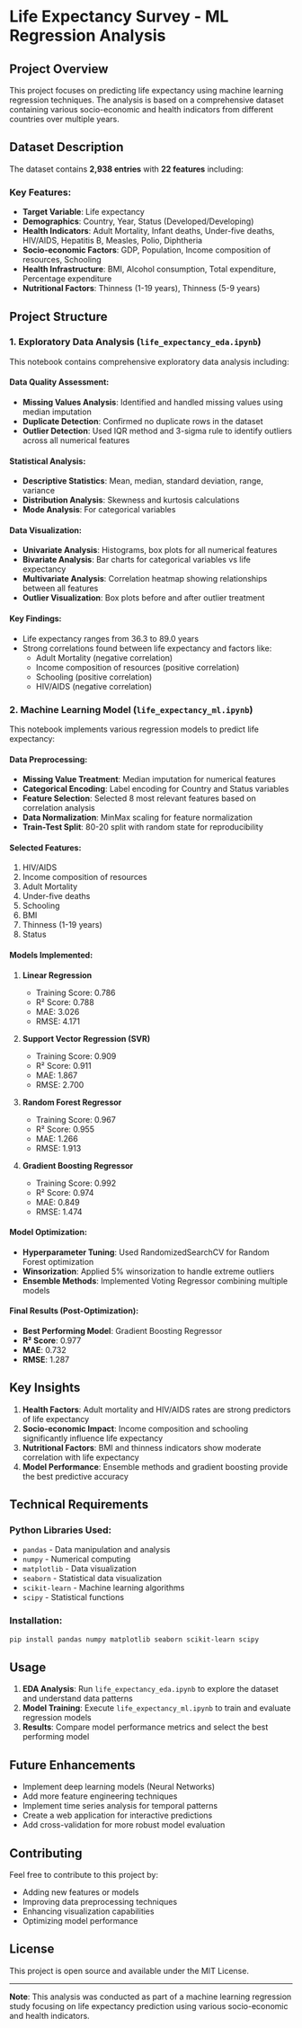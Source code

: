 # Life Expectancy Survey - ML Regression Analysis

## Project Overview

This project focuses on predicting life expectancy using machine learning regression techniques. The analysis is based on a comprehensive dataset containing various socio-economic and health indicators from different countries over multiple years.

## Dataset Description

The dataset contains **2,938 entries** with **22 features** including:

### Key Features:
- **Target Variable**: Life expectancy
- **Demographics**: Country, Year, Status (Developed/Developing)
- **Health Indicators**: Adult Mortality, Infant deaths, Under-five deaths, HIV/AIDS, Hepatitis B, Measles, Polio, Diphtheria
- **Socio-economic Factors**: GDP, Population, Income composition of resources, Schooling
- **Health Infrastructure**: BMI, Alcohol consumption, Total expenditure, Percentage expenditure
- **Nutritional Factors**: Thinness (1-19 years), Thinness (5-9 years)

## Project Structure

### 1. Exploratory Data Analysis (`life_expectancy_eda.ipynb`)

This notebook contains comprehensive exploratory data analysis including:

#### Data Quality Assessment:
- **Missing Values Analysis**: Identified and handled missing values using median imputation
- **Duplicate Detection**: Confirmed no duplicate rows in the dataset
- **Outlier Detection**: Used IQR method and 3-sigma rule to identify outliers across all numerical features

#### Statistical Analysis:
- **Descriptive Statistics**: Mean, median, standard deviation, range, variance
- **Distribution Analysis**: Skewness and kurtosis calculations
- **Mode Analysis**: For categorical variables

#### Data Visualization:
- **Univariate Analysis**: Histograms, box plots for all numerical features
- **Bivariate Analysis**: Bar charts for categorical variables vs life expectancy
- **Multivariate Analysis**: Correlation heatmap showing relationships between all features
- **Outlier Visualization**: Box plots before and after outlier treatment

#### Key Findings:
- Life expectancy ranges from 36.3 to 89.0 years
- Strong correlations found between life expectancy and factors like:
  - Adult Mortality (negative correlation)
  - Income composition of resources (positive correlation)
  - Schooling (positive correlation)
  - HIV/AIDS (negative correlation)

### 2. Machine Learning Model (`life_expectancy_ml.ipynb`)

This notebook implements various regression models to predict life expectancy:

#### Data Preprocessing:
- **Missing Value Treatment**: Median imputation for numerical features
- **Categorical Encoding**: Label encoding for Country and Status variables
- **Feature Selection**: Selected 8 most relevant features based on correlation analysis
- **Data Normalization**: MinMax scaling for feature normalization
- **Train-Test Split**: 80-20 split with random state for reproducibility

#### Selected Features:
1. HIV/AIDS
2. Income composition of resources
3. Adult Mortality
4. Under-five deaths
5. Schooling
6. BMI
7. Thinness (1-19 years)
8. Status

#### Models Implemented:

1. **Linear Regression**
   - Training Score: 0.786
   - R² Score: 0.788
   - MAE: 3.026
   - RMSE: 4.171

2. **Support Vector Regression (SVR)**
   - Training Score: 0.909
   - R² Score: 0.911
   - MAE: 1.867
   - RMSE: 2.700

3. **Random Forest Regressor**
   - Training Score: 0.967
   - R² Score: 0.955
   - MAE: 1.266
   - RMSE: 1.913

4. **Gradient Boosting Regressor**
   - Training Score: 0.992
   - R² Score: 0.974
   - MAE: 0.849
   - RMSE: 1.474

#### Model Optimization:
- **Hyperparameter Tuning**: Used RandomizedSearchCV for Random Forest optimization
- **Winsorization**: Applied 5% winsorization to handle extreme outliers
- **Ensemble Methods**: Implemented Voting Regressor combining multiple models

#### Final Results (Post-Optimization):
- **Best Performing Model**: Gradient Boosting Regressor
- **R² Score**: 0.977
- **MAE**: 0.732
- **RMSE**: 1.287

## Key Insights

1. **Health Factors**: Adult mortality and HIV/AIDS rates are strong predictors of life expectancy
2. **Socio-economic Impact**: Income composition and schooling significantly influence life expectancy
3. **Nutritional Factors**: BMI and thinness indicators show moderate correlation with life expectancy
4. **Model Performance**: Ensemble methods and gradient boosting provide the best predictive accuracy

## Technical Requirements

### Python Libraries Used:
- `pandas` - Data manipulation and analysis
- `numpy` - Numerical computing
- `matplotlib` - Data visualization
- `seaborn` - Statistical data visualization
- `scikit-learn` - Machine learning algorithms
- `scipy` - Statistical functions

### Installation:
```bash
pip install pandas numpy matplotlib seaborn scikit-learn scipy
```

## Usage

1. **EDA Analysis**: Run `life_expectancy_eda.ipynb` to explore the dataset and understand data patterns
2. **Model Training**: Execute `life_expectancy_ml.ipynb` to train and evaluate regression models
3. **Results**: Compare model performance metrics and select the best performing model

## Future Enhancements

- Implement deep learning models (Neural Networks)
- Add more feature engineering techniques
- Implement time series analysis for temporal patterns
- Create a web application for interactive predictions
- Add cross-validation for more robust model evaluation

## Contributing

Feel free to contribute to this project by:
- Adding new features or models
- Improving data preprocessing techniques
- Enhancing visualization capabilities
- Optimizing model performance

## License

This project is open source and available under the MIT License.

---

**Note**: This analysis was conducted as part of a machine learning regression study focusing on life expectancy prediction using various socio-economic and health indicators.
